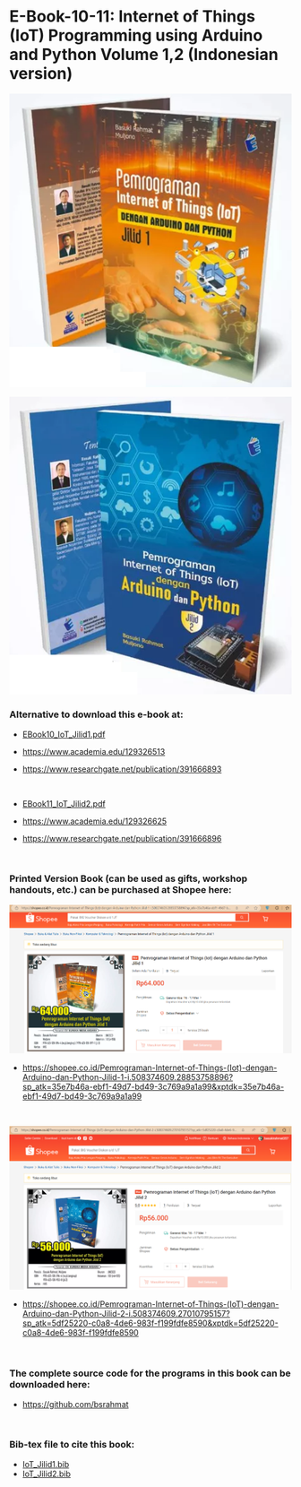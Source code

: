 # E-Book-10-11: Internet of Things (IoT) Programming using Arduino and Python Volume 1,2 (Indonesian version)

<p align="center">
  <img src="https://github.com/bsrahmat/ebook-10-11/blob/main/cover_IoT_Jilid1.png" alt="" class="img-responsive" width="700">
</p>

<p align="center">
  <img src="https://github.com/bsrahmat/ebook-10-11/blob/main/cover_IoT_Jilid2.png" alt="" class="img-responsive" width="700">
</p>

### Alternative to download this e-book at:

- <a href="https://github.com/bsrahmat/ebook-10-11/blob/main/EBook10_IoT_Jilid1.pdf" target="_blank">EBook10_IoT_Jilid1.pdf</a>

- <a href="https://www.academia.edu/129326513" target="_blank">https://www.academia.edu/129326513</a>

- <a href="https://www.researchgate.net/publication/391666893" target="_blank">https://www.researchgate.net/publication/391666893</a>

<br>

- <a href="https://github.com/bsrahmat/ebook-10-11/blob/main/EBook11_IoT_Jilid2.pdf" target="_blank">EBook11_IoT_Jilid2.pdf</a>

- <a href="https://www.academia.edu/129326625" target="_blank">https://www.academia.edu/129326625</a>

- <a href="https://www.researchgate.net/publication/391666896" target="_blank">https://www.researchgate.net/publication/391666896</a>

<br>

### Printed Version Book (can be used as gifts, workshop handouts, etc.) can be purchased at Shopee here:

<p align="center">
<a href="https://shopee.co.id/Pemrograman-Internet-of-Things-(Iot)-dengan-Arduino-dan-Python-Jilid-1-i.508374609.28853758896?sp_atk=35e7b46a-ebf1-49d7-bd49-3c769a9a1a99&xptdk=35e7b46a-ebf1-49d7-bd49-3c769a9a1a99" target="_blank"><img src="https://github.com/bsrahmat/ebook-10-11/blob/main/Shopee_IoT_Jilid1.png" alt="" class="img-responsive" width="700">
</a>
</p>

- <a href="https://shopee.co.id/Pemrograman-Internet-of-Things-(Iot)-dengan-Arduino-dan-Python-Jilid-1-i.508374609.28853758896?sp_atk=35e7b46a-ebf1-49d7-bd49-3c769a9a1a99&xptdk=35e7b46a-ebf1-49d7-bd49-3c769a9a1a99" target="_blank">https://shopee.co.id/Pemrograman-Internet-of-Things-(Iot)-dengan-Arduino-dan-Python-Jilid-1-i.508374609.28853758896?sp_atk=35e7b46a-ebf1-49d7-bd49-3c769a9a1a99&xptdk=35e7b46a-ebf1-49d7-bd49-3c769a9a1a99</a>

<br>

<p align="center">
<a href="https://shopee.co.id/Pemrograman-Internet-of-Things-(IoT)-dengan-Arduino-dan-Python-Jilid-2-i.508374609.27010795157?sp_atk=5df25220-c0a8-4de6-983f-f199fdfe8590&xptdk=5df25220-c0a8-4de6-983f-f199fdfe8590" target="_blank"><img src="https://github.com/bsrahmat/ebook-10-11/blob/main/Shopee_IoT_Jilid2.png" alt="" class="img-responsive" width="700">
</a>
</p>

- <a href="https://shopee.co.id/Pemrograman-Internet-of-Things-(IoT)-dengan-Arduino-dan-Python-Jilid-2-i.508374609.27010795157?sp_atk=5df25220-c0a8-4de6-983f-f199fdfe8590&xptdk=5df25220-c0a8-4de6-983f-f199fdfe8590" target="_blank">https://shopee.co.id/Pemrograman-Internet-of-Things-(IoT)-dengan-Arduino-dan-Python-Jilid-2-i.508374609.27010795157?sp_atk=5df25220-c0a8-4de6-983f-f199fdfe8590&xptdk=5df25220-c0a8-4de6-983f-f199fdfe8590</a>

<br>

### The complete source code for the programs in this book can be downloaded here:

- <a href="https://github.com/bsrahmat" target="_blank">https://github.com/bsrahmat</a>

<br>

### Bib-tex file to cite this book:

- <a href="https://github.com/bsrahmat/ebook-10-11/blob/main/IoT_Jilid1.bib" target="_blank">IoT_Jilid1.bib</a>
- <a href="https://github.com/bsrahmat/ebook-10-11/blob/main/IoT_Jilid2.bib" target="_blank">IoT_Jilid2.bib</a>




<br>

